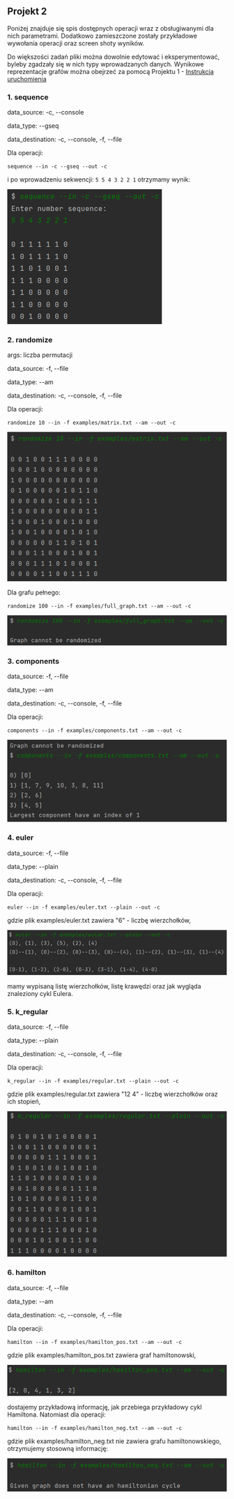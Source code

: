 ## Projekt 2

Poniżej znajduje się spis dostępnych operacji wraz z obsługiwanymi dla nich parametrami. Dodatkowo zamieszczone zostały przykładowe wywołania operacji oraz screen shoty wyników.

Do większości zadań pliki można dowolnie edytować i eksperymentować, byleby zgadzały się w nich typy wprowadzanych danych.
Wynikowe reprezentacje grafów można obejrzeć za pomocą Projektu 1 - [Instrukcja uruchomienia](https://github.com/Fadikk367/Grafy-2021/blob/main/LAB1/README.md)

### 1. sequence

data_source: -c, --console

data_type: --gseq

data_destination: -c, --console, -f, --file

Dla operacji:
```
sequence --in -c --gseq --out -c
```

i po wprowadzeniu sekwencji: ``` 5 5 4 3 2 2 1 ``` otrzymamy wynik:

![przykład](./docs/1_1_sequence.png)


### 2. randomize

args: liczba permutacji

data_source: -f, --file

data_type: --am

data_destination: -c, --console, -f, --file

Dla operacji:
```
randomize 10 --in -f examples/matrix.txt --am --out -c
```

![przykład](./docs/1_2_randomize.png)

Dla grafu pełnego:
```
randomize 100 --in -f examples/full_graph.txt --am --out -c
```

![przykład](./docs/1_2_randomize2.png)


### 3. components

data_source: -f, --file

data_type: --am

data_destination: -c, --console, -f, --file

Dla operacji:
```
components --in -f examples/components.txt --am --out -c
```

![przykład](./docs/1_3_components.png)


### 4. euler

data_source: -f, --file

data_type: --plain

data_destination: -c, --console, -f, --file

Dla operacji:
```
euler --in -f examples/euler.txt --plain --out -c
```
gdzie plik examples/euler.txt zawiera "6" - liczbę wierzchołków,

![przykład](./docs/1_4_euler.png)

mamy wypisaną listę wierzchołków, listę krawędzi oraz jak wygląda znaleziony cykl Eulera.


### 5. k_regular

data_source: -f, --file

data_type: --plain

data_destination: -c, --console, -f, --file

Dla operacji:
```
k_regular --in -f examples/regular.txt --plain --out -c
```
gdzie plik examples/regular.txt zawiera "12 4" - liczbę wierzchołków oraz ich stopień,

![przykład](./docs/1_5_kregular.png)


### 6. hamilton

data_source: -f, --file

data_type: --am

data_destination: -c, --console, -f, --file

Dla operacji:
```
hamilton --in -f examples/hamilton_pos.txt --am --out -c
```
gdzie plik examples/hamilton_pos.txt zawiera graf hamiltonowski,

![przykład](./docs/1_6_hamilton.png)

dostajemy przykładową informację, jak przebiega przykładowy cykl Hamiltona.
Natomiast dla operacji:
```
hamilton --in -f examples/hamilton_neg.txt --am --out -c
```
gdzie plik examples/hamilton_neg.txt nie zawiera grafu hamiltonowskiego, otrzymujemy stosowną informację:

![przykład](./docs/1_6_hamilton2.png)

